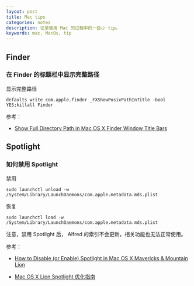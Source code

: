```yaml
---
layout: post
title: Mac tips
categories: notes
description: 记录使用 Mac 的过程中的一些小 tip。
keywords: mac, MacOs, tip
---
```


## Finder

### 在 Finder 的标题栏中显示完整路径

显示完整路径

	defaults write com.apple.finder _FXShowPosixPathInTitle -bool YES;killall Finder

参考：

- [Show Full Directory Path in Mac OS X Finder Window Title Bars](http://osxdaily.com/2007/12/02/show-full-directory-path-in-finder-window-title-bars/)

## Spotlight

### 如何禁用 Spotlight

禁用

	sudo launchctl unload -w /System/Library/LaunchDaemons/com.apple.metadata.mds.plist

恢复

	sudo launchctl load -w /System/Library/LaunchDaemons/com.apple.metadata.mds.plist

注意，禁用 Spotlight 后， Alfred 的索引不会更新，相关功能也无法正常使用。

参考：

- [How to Disable (or Enable) Spotlight in Mac OS X Mavericks & Mountain Lion](http://osxdaily.com/2011/12/10/disable-or-enable-spotlight-in-mac-os-x-lion/)

- [Mac OS X Lion Spotlight 优化指南](http://bbs.feng.com/read-htm-tid-4008789.html)

